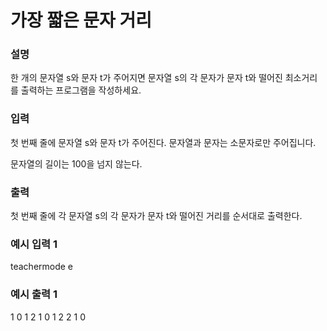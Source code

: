# 가장 짧은 문자 거리

<h3>설명</h3>

한 개의 문자열 s와 문자 t가 주어지면 문자열 s의 각 문자가 문자 t와 떨어진 최소거리를 출력하는 프로그램을 작성하세요.

<h3>입력</h3>

첫 번째 줄에 문자열 s와 문자 t가 주어진다. 문자열과 문자는 소문자로만 주어집니다.

문자열의 길이는 100을 넘지 않는다.

<h3>출력</h3>

첫 번째 줄에 각 문자열 s의 각 문자가 문자 t와 떨어진 거리를 순서대로 출력한다.

<h3>예시 입력 1</h3>

teachermode e

<h3>예시 출력 1</h3>

1 0 1 2 1 0 1 2 2 1 0